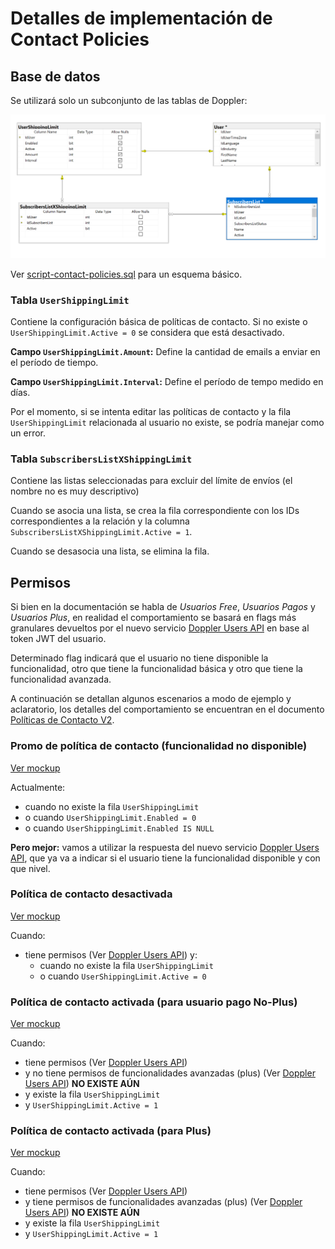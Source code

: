 # Detalles de implementación de Contact Policies

## Base de datos

Se utilizará solo un subconjunto de las tablas de Doppler:

![image-20210610122125483](./contact-policies-db-subset.png)

Ver [script-contact-policies.sql](script-contact-policies.sql) para un esquema básico.

### Tabla `UserShippingLimit`

Contiene la configuración básica de políticas de contacto. Si no existe o `UserShippingLimit.Active = 0` se considera que está desactivado.

**Campo `UserShippingLimit.Amount`:** Define la cantidad de emails a enviar en el período de tiempo.

**Campo `UserShippingLimit.Interval`:** Define el período de tempo medido en días.

Por el momento, si se intenta editar las políticas de contacto y la fila `UserShippingLimit` relacionada al usuario no existe, se podría manejar como un error.

### Tabla `SubscribersListXShippingLimit`

Contiene las listas seleccionadas para excluir del límite de envíos (el nombre no es muy descriptivo)

Cuando se asocia una lista, se crea la fila correspondiente con los IDs correspondientes a la relación y la columna `SubscribersListXShippingLimit.Active = 1`.

Cuando se desasocia una lista, se elimina la fila.

## Permisos

Si bien en la documentación se habla de _Usuarios Free_, _Usuarios Pagos_ y _Usuarios Plus_, en realidad el comportamiento se basará en flags más granulares devueltos por el nuevo servicio [Doppler Users API](https://github.com/FromDoppler/doppler-users-api) en base al token JWT del usuario.

Determinado flag indicará que el usuario no tiene disponible la funcionalidad, otro que tiene la funcionalidad básica y otro que tiene la funcionalidad avanzada.

A continuación se detallan algunos escenarios a modo de ejemplo y aclaratorio, los detalles del comportamiento se encuentran en el documento [Políticas de Contacto V2](https://makingsense.atlassian.net/wiki/spaces/DOP/pages/704249857/Pol+ticas+de+Contacto+V2).

### Promo de política de contacto (funcionalidad no disponible)

[Ver mockup](https://www.figma.com/file/YjtGdoOSCoo4UTTtGxZowV/Pol%C3%ADtica-de-Contacto?node-id=356%3A264)

Actualmente:

- cuando no existe la fila `UserShippingLimit`
- o cuando `UserShippingLimit.Enabled = 0`
- o cuando `UserShippingLimit.Enabled IS NULL`

**Pero mejor:** vamos a utilizar la respuesta del nuevo servicio [Doppler Users API](https://github.com/FromDoppler/doppler-users-api), que ya va a indicar si el usuario tiene la funcionalidad disponible y con que nivel.

### Política de contacto desactivada

[Ver mockup](https://www.figma.com/file/YjtGdoOSCoo4UTTtGxZowV/Pol%C3%ADtica-de-Contacto?node-id=205%3A4080)

Cuando:

- tiene permisos (Ver [Doppler Users API](https://github.com/FromDoppler/doppler-users-api)) y:
  - cuando no existe la fila `UserShippingLimit`
  - o cuando `UserShippingLimit.Active = 0`

### Política de contacto activada (para usuario pago No-Plus)

[Ver mockup](https://www.figma.com/file/YjtGdoOSCoo4UTTtGxZowV/Pol%C3%ADtica-de-Contacto?node-id=157%3A3660)

Cuando:

- tiene permisos (Ver [Doppler Users API](https://github.com/FromDoppler/doppler-users-api))
- y no tiene permisos de funcionalidades avanzadas (plus) (Ver [Doppler Users API](https://github.com/FromDoppler/doppler-users-api)) **NO EXISTE AÚN**
- y existe la fila `UserShippingLimit`
- y `UserShippingLimit.Active = 1`

### Política de contacto activada (para Plus)

[Ver mockup](https://www.figma.com/file/YjtGdoOSCoo4UTTtGxZowV/Pol%C3%ADtica-de-Contacto?node-id=42%3A3172)

Cuando:

- tiene permisos (Ver [Doppler Users API](https://github.com/FromDoppler/doppler-users-api))
- y tiene permisos de funcionalidades avanzadas (plus) (Ver [Doppler Users API](https://github.com/FromDoppler/doppler-users-api)) **NO EXISTE AÚN**
- y existe la fila `UserShippingLimit`
- y `UserShippingLimit.Active = 1`
